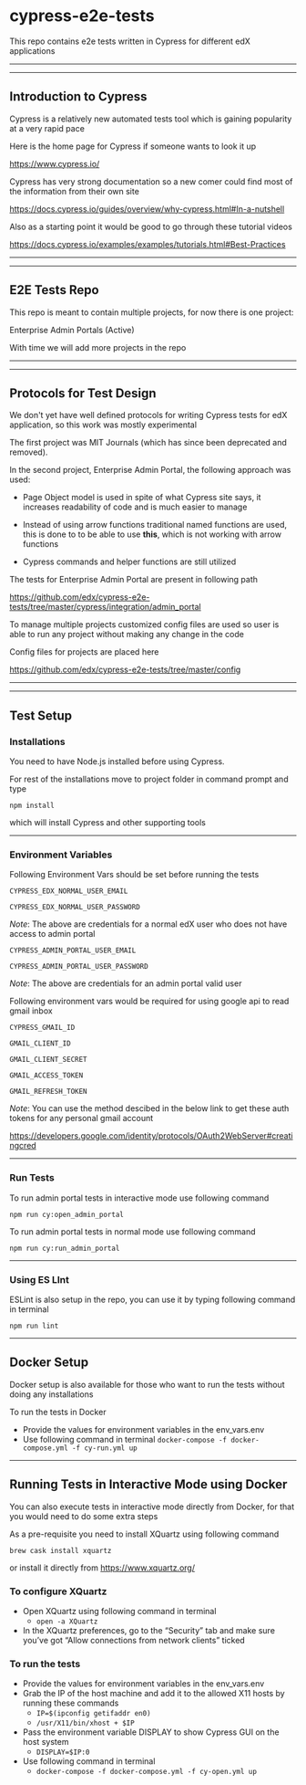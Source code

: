 # cypress-e2e-tests

This repo contains e2e tests written in Cypress for different edX applications

---
---

## Introduction to Cypress

Cypress is a relatively new automated tests tool which is gaining popularity at a very rapid pace

Here is the home page for Cypress if someone wants to look it up

<https://www.cypress.io/>

Cypress has very strong documentation so a new comer could find most of the information from their own site

<https://docs.cypress.io/guides/overview/why-cypress.html#In-a-nutshell>

Also as a starting point it would be good to go through these tutorial videos

<https://docs.cypress.io/examples/examples/tutorials.html#Best-Practices>

---
---

## E2E Tests Repo

This repo is meant to contain multiple projects, for now there is one project:

Enterprise Admin Portals (Active)

With time we will add more projects in the repo

---
---

## Protocols for Test Design

We don't yet have well defined protocols for writing Cypress tests for edX application, so this work was mostly experimental

The first project was MIT Journals (which has since been deprecated and removed).

In the second project, Enterprise Admin Portal, the following approach was used:

* Page Object model is used in spite of what Cypress site says, it increases readability of code and is much easier to manage

* Instead of using arrow functions traditional named functions are used, this is done to to be able to use **this**, which is not working with arrow functions

* Cypress commands and helper functions are still utilized

The tests for Enterprise Admin Portal are present in following path

<https://github.com/edx/cypress-e2e-tests/tree/master/cypress/integration/admin_portal>

To manage multiple projects customized config files are used so user is able to run any project without making any change in the code

Config files for projects are placed here

<https://github.com/edx/cypress-e2e-tests/tree/master/config>

---
---

## Test Setup

### Installations

You need to have Node.js installed before using Cypress.

For rest of the installations move to project folder in command prompt and type

`npm install`

which will install Cypress and other supporting tools

---

### Environment Variables

Following Environment Vars should be set before running the tests

`CYPRESS_EDX_NORMAL_USER_EMAIL`

`CYPRESS_EDX_NORMAL_USER_PASSWORD`

_Note_: The above are credentials for a normal edX user who does not have access to admin portal

`CYPRESS_ADMIN_PORTAL_USER_EMAIL`

`CYPRESS_ADMIN_PORTAL_USER_PASSWORD`

_Note_: The above are credentials for an admin portal valid user

Following environment vars would be required for using google api to read gmail inbox

`CYPRESS_GMAIL_ID`

`GMAIL_CLIENT_ID`

`GMAIL_CLIENT_SECRET`

`GMAIL_ACCESS_TOKEN`

`GMAIL_REFRESH_TOKEN`

_Note_: You can use the method descibed in the below link to get these auth tokens for any personal gmail account

<https://developers.google.com/identity/protocols/OAuth2WebServer#creatingcred>

---

### Run Tests

To run admin portal tests in interactive mode use following command

`npm run cy:open_admin_portal`

To run admin portal tests in normal mode use following command

`npm run cy:run_admin_portal`

---

### Using ES LInt

ESLint is also setup in the repo, you can use it by typing following command in terminal

`npm run lint`

---

## Docker Setup

Docker setup is also available for those who want to run the tests without doing any installations

To run the tests in Docker

* Provide the values for environment variables in the env_vars.env
* Use following command in terminal
        `docker-compose -f docker-compose.yml -f cy-run.yml up`

---

## Running Tests in Interactive Mode using Docker

You can also execute tests in interactive mode directly from Docker, for that you would need to do
some extra steps

As a pre-requisite you need to install XQuartz using following command

`brew cask install xquartz`

or install it directly from <https://www.xquartz.org/>

### To configure XQuartz

* Open XQuartz using following command in terminal
  * `open -a XQuartz`
* In the XQuartz preferences, go to the “Security” tab and make sure you’ve got “Allow connections from network clients” ticked

### To run the tests

* Provide the values for environment variables in the env_vars.env
* Grab the IP of the host machine and add it to the allowed X11 hosts by running these commands
  * `IP=$(ipconfig getifaddr en0)`
  * `/usr/X11/bin/xhost + $IP`
* Pass the environment variable DISPLAY to show Cypress GUI on the host system
  * `DISPLAY=$IP:0`
* Use following command in terminal
  * `docker-compose -f docker-compose.yml -f cy-open.yml up`
